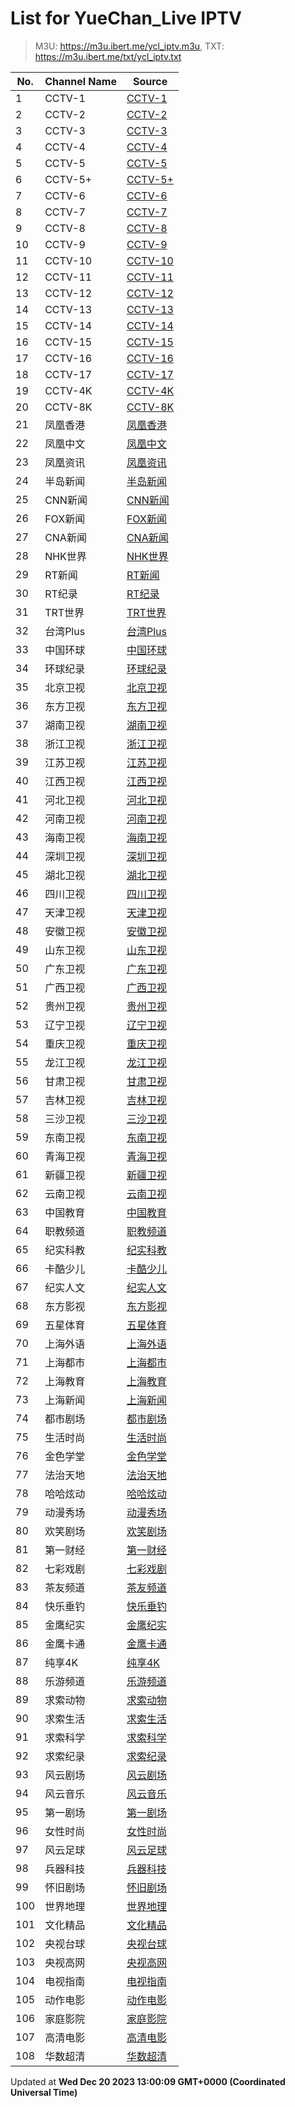 # List for **YueChan_Live IPTV**

> M3U: <https://m3u.ibert.me/ycl_iptv.m3u>, TXT: <https://m3u.ibert.me/txt/ycl_iptv.txt>

| No.  | Channel Name | Source |
| --- | ------------ | --- |
| 1 | CCTV-1 | [CCTV-1](http://[2409:8087:2001:20:2800:0:df6e:eb03]/ott.mobaibox.com/PLTV/4/224/3221227896/index.m3u8) |
| 2 | CCTV-2 | [CCTV-2](http://[2409:8087:2001:20:2800:0:df6e:eb12]/wh7f454c46tw3589111099_-1793408755/ott.mobaibox.com/PLTV/3/224/3221227543/index.m3u8?icpid=3&RTS=1668594088&from=40&popid=40&hms_devid=2112&prioritypopid=40&vqe=3) |
| 3 | CCTV-3 | [CCTV-3](http://[2409:8087:2001:20:2800:0:df6e:eb20]/ott.mobaibox.com/PLTV/4/224/3221228499/index.m3u8) |
| 4 | CCTV-4 | [CCTV-4](http://[2409:8087:2001:20:2800:0:df6e:eb12]/wh7f454c46tw3772680253_-1555628407/ott.mobaibox.com/PLTV/3/224/3221227549/index.m3u8?icpid=3&RTS=1668594272&from=40&popid=40&hms_devid=2112&prioritypopid=40&vqe=3) |
| 5 | CCTV-5 | [CCTV-5](http://[2409:8087:2001:20:2800:0:df6e:eb22]/ott.mobaibox.com/PLTV/4/224/3221228502/index.m3u8) |
| 6 | CCTV-5+ | [CCTV-5+](http://[2409:8087:2001:20:2800:0:df6e:eb26]/ott.mobaibox.com/PLTV/1/224/3221228277/index.m3u8) |
| 7 | CCTV-6 | [CCTV-6](http://[2409:8087:2001:20:2800:0:df6e:eb22]/ott.mobaibox.com/PLTV/4/224/3221228516/index.m3u8) |
| 8 | CCTV-7 | [CCTV-7](http://[2409:8087:2001:20:2800:0:df6e:eb26]/wh7f454c46tw3984282630_1427246842/ott.mobaibox.com/PLTV/3/224/3221228283/index.m3u8?icpid=3&RTS=1668594483&from=40&popid=40&hms_devid=2293&prioritypopid=40&vqe=3) |
| 9 | CCTV-8 | [CCTV-8](http://[2409:8087:2001:20:2800:0:df6e:eb26]/ott.mobaibox.com/PLTV/1/224/3221228578/index.m3u8) |
| 10 | CCTV-9 | [CCTV-9](http://[2409:8087:2001:20:2800:0:df6e:eb21]/wh7f454c46tw4254168827_1850088835/ott.mobaibox.com/PLTV/3/224/3221228303/index.m3u8?icpid=3&RTS=1668594753&from=40&popid=40&hms_devid=2290&prioritypopid=40&vqe=3) |
| 11 | CCTV-10 | [CCTV-10](http://[2409:8087:2001:20:2800:0:df6e:eb21]/wh7f454c46tw30319478_-185824076/ott.mobaibox.com/PLTV/3/224/3221228286/index.m3u8?icpid=3&RTS=1668594824&from=40&popid=40&hms_devid=2290&prioritypopid=40&vqe=3) |
| 12 | CCTV-11 | [CCTV-11](http://[2409:8087:2001:20:2800:0:df6e:eb23]/wh7f454c46tw105619488_1866436632/ott.mobaibox.com/PLTV/3/224/3221228289/index.m3u8?icpid=3&RTS=1668594900&from=40&popid=40&hms_devid=2291&prioritypopid=40&vqe=3) |
| 13 | CCTV-12 | [CCTV-12](http://[2409:8087:2001:20:2800:0:df6e:eb23]/wh7f454c46tw185877003_-533945400/ott.mobaibox.com/PLTV/3/224/3221228401/index.m3u8?icpid=3&RTS=1668594980&from=40&popid=40&hms_devid=2291&prioritypopid=40&vqe=3) |
| 14 | CCTV-13 | [CCTV-13](http://[2409:8087:2001:20:2800:0:df6e:eb16]/wh7f454c46tw259647455_-1559913959/ott.mobaibox.com/PLTV/3/224/3221228224/index.m3u8?icpid=3&RTS=1668595054&from=40&popid=40&hms_devid=2114&prioritypopid=40&vqe=3) |
| 15 | CCTV-14 | [CCTV-14](http://[2409:8087:2001:20:2800:0:df6e:eb22]/wh7f454c46tw340147088_1594094424/ott.mobaibox.com/PLTV/3/224/3221228292/index.m3u8?icpid=3&RTS=1668595134&from=40&popid=40&hms_devid=2291&prioritypopid=40&vqe=3) |
| 16 | CCTV-15 | [CCTV-15](http://[2409:8087:2001:20:2800:0:df6e:eb22]/wh7f454c46tw434828587_188325560/ott.mobaibox.com/PLTV/3/224/3221228404/index.m3u8?icpid=3&RTS=1668595229&from=40&popid=40&hms_devid=2291&prioritypopid=40&vqe=3) |
| 17 | CCTV-16 | [CCTV-16](http://[2409:8087:2001:20:2800:0:df6e:eb18]/ott.mobaibox.com/PLTV/3/224/3221228127/index.m3u8) |
| 18 | CCTV-17 | [CCTV-17](http://[2409:8087:2001:20:2800:0:df6e:eb23]/wh7f454c46tw483903016_-67353299/ott.mobaibox.com/PLTV/3/224/3221228407/index.m3u8?icpid=3&RTS=1668595278&from=40&popid=40&hms_devid=2291&prioritypopid=40&vqe=3) |
| 19 | CCTV-4K | [CCTV-4K](http://[2409:8087:2001:20:2800:0:df6e:eb25]/ott.mobaibox.com/PLTV/4/224/3221228472/index.m3u8) |
| 20 | CCTV-8K | [CCTV-8K](http://[2409:8087:2001:20:2800:0:df6e:eb02]/ott.mobaibox.com/PLTV/3/224/3221228165/index.m3u8) |
| 21 | 凤凰香港 | [凤凰香港](http://[2409:8087:2001:20:2800:0:df6e:eb1d]/ott.mobaibox.com/PLTV/3/224/3221228530/1.m3u8) |
| 22 | 凤凰中文 | [凤凰中文](http://[2409:8087:2001:20:2800:0:df6e:eb24]/ott.mobaibox.com/PLTV/3/224/3221228527/index.m3u8) |
| 23 | 凤凰资讯 | [凤凰资讯](http://[2409:8087:2001:20:2800:0:df6e:eb27]/ott.mobaibox.com/PLTV/3/224/3221228524/index.m3u8) |
| 24 | 半岛新闻 | [半岛新闻](http://live-hls-web-aje.getaj.net/AJE/01.m3u8) |
| 25 | CNN新闻 | [CNN新闻](https://cnn-cnninternational-1-eu.rakuten.wurl.tv/f93b9a949a4a8651dd5a2f42e3a2b6f9.m3u8) |
| 26 | FOX新闻 | [FOX新闻](https://fox-foxnewsnow-samsungus.amagi.tv/playlist720p.m3u8) |
| 27 | CNA新闻 | [CNA新闻](https://d2e1asnsl7br7b.cloudfront.net/7782e205e72f43aeb4a48ec97f66ebbe/index_5.m3u8) |
| 28 | NHK世界 | [NHK世界](https://nhkwlive-ojp.akamaized.net/hls/live/2003459/nhkwlive-ojp-en/index_4M.m3u8) |
| 29 | RT新闻 | [RT新闻](https://rt-glb.rttv.com/dvr/rtnews/playlist_4500Kb.m3u8) |
| 30 | RT纪录 | [RT纪录](https://rt-rtd.rttv.com/live/rtdoc/playlist_4500Kb.m3u8) |
| 31 | TRT世界 | [TRT世界](https://tv-trtworld.live.trt.com.tr/master_1080.m3u8) |
| 32 | 台湾Plus | [台湾Plus](https://bcovlive-a.akamaihd.net/rce33d845cb9e42dfa302c7ac345f7858/ap-northeast-1/6282251407001/playlist.m3u8) |
| 33 | 中国环球 | [中国环球](http://[2409:8087:7000:20:1000::22]:6060/yinhe/2/ch00000090990000001024/index.m3u8?virtualDomain=yinhe.live_hls.zte.com) |
| 34 | 环球纪录 | [环球纪录](http://[2409:8087:5e01:34::20]:6610/ZTE_CMS/00000001000000060000000000000528/index.m3u8?IAS) |
| 35 | 北京卫视 | [北京卫视](http://[2409:8087:2001:20:2800:0:df6e:eb0b]/wh7f454c46tw2687876293_-1703018199/ott.mobaibox.com/PLTV/3/224/3221227508/index.m3u8?icpid=3&RTS=1668597482&from=40&popid=40&hms_devid=2038&prioritypopid=40&vqe=3) |
| 36 | 东方卫视 | [东方卫视](http://[2409:8087:2001:20:2800:0:df6e:eb16]/wh7f454c46tw2542426131_1585848046/ott.mobaibox.com/PLTV/3/224/3221227511/index.m3u8?icpid=3&RTS=1668597336&from=40&popid=40&hms_devid=2114&prioritypopid=40&vqe=3) |
| 37 | 湖南卫视 | [湖南卫视](http://[2409:8087:1e03:21::42]:6610/cms001/ch00000090990000001026/index.m3u8?) |
| 38 | 浙江卫视 | [浙江卫视](http://[2409:8087:2001:20:2800:0:df6e:eb11]/wh7f454c46tw1197826796_-265147758/ott.mobaibox.com/PLTV/3/224/3221227491/index.m3u8?icpid=3&RTS=1669699798&from=40&popid=40&hms_devid=2110&prioritypopid=40&vqe=3) |
| 39 | 江苏卫视 | [江苏卫视](http://[2409:8087:2001:20:2800:0:df6e:eb12]/wh7f454c46tw2983110475_-1591539074/ott.mobaibox.com/PLTV/3/224/3221228097/index.m3u8?icpid=3&RTS=1668597777&from=40&popid=40&hms_devid=2112&prioritypopid=40&vqe=3) |
| 40 | 江西卫视 | [江西卫视](http://[2409:8087:2001:20:2800:0:df6e:eb17]/wh7f454c46tw1965546073_-1364170119/ott.mobaibox.com/PLTV/3/224/3221228109/index.m3u8?icpid=3&RTS=1669700566&from=40&popid=40&hms_devid=2114&prioritypopid=40&vqe=3) |
| 41 | 河北卫视 | [河北卫视](http://[2409:8087:2001:20:2800:0:df6e:eb05]/wh7f454c46tw1698524218_988816054/ott.mobaibox.com/PLTV/3/224/3221228106/index.m3u8?icpid=3&RTS=1669700299&from=40&popid=40&hms_devid=2041&prioritypopid=40&vqe=3) |
| 42 | 河南卫视 | [河南卫视](http://[2409:8087:2001:20:2800:0:df6e:eb17]/wh7f454c46tw1784575403_-1712002709/ott.mobaibox.com/PLTV/3/224/3221228221/index.m3u8?icpid=3&RTS=1669700385&from=40&popid=40&hms_devid=2114&prioritypopid=40&vqe=3) |
| 43 | 海南卫视 | [海南卫视](http://[2409:8087:2001:20:2800:0:df6e:eb08]/wh7f454c46tw2843123663_1489055229/ott.mobaibox.com/PLTV/3/224/3221228139/index.m3u8?icpid=3&RTS=1669701444&from=40&popid=40&hms_devid=2037&prioritypopid=40&vqe=3) |
| 44 | 深圳卫视 | [深圳卫视](http://[2409:8087:2001:20:2800:0:df6e:eb11]/wh7f454c46tw3025923625_628894334/ott.mobaibox.com/PLTV/3/224/3221227555/index.m3u8?icpid=3&RTS=1668597820&from=40&popid=40&hms_devid=2110&prioritypopid=40&vqe=3) |
| 45 | 湖北卫视 | [湖北卫视](http://[2409:8087:2001:20:2800:0:df6e:eb11]/wh7f454c46tw3059146177_-1525708880/ott.mobaibox.com/PLTV/3/224/3221227479/index.m3u8?icpid=3&RTS=1668597853&from=40&popid=40&hms_devid=2110&prioritypopid=40&vqe=3) |
| 46 | 四川卫视 | [四川卫视](http://[2409:8087:2001:20:2800:0:df6e:eb09]/wh7f454c46tw2502717081_11504314/ott.mobaibox.com/PLTV/3/224/3221227556/index.m3u8?icpid=3&RTS=1669701103&from=40&popid=40&hms_devid=2037&prioritypopid=40&vqe=3) |
| 47 | 天津卫视 | [天津卫视](http://[2409:8087:2001:20:2800:0:df6e:eb11]/wh7f454c46tw2730715388_788631706/ott.mobaibox.com/PLTV/3/224/3221227488/index.m3u8?icpid=3&RTS=1668597525&from=40&popid=40&hms_devid=2110&prioritypopid=40&vqe=3) |
| 48 | 安徽卫视 | [安徽卫视](http://[2409:8087:2001:20:2800:0:df6e:eb12]/wh7f454c46tw2802330256_375747539/ott.mobaibox.com/PLTV/3/224/3221227558/index.m3u8?icpid=3&RTS=1668597596&from=40&popid=40&hms_devid=2112&prioritypopid=40&vqe=3) |
| 49 | 山东卫视 | [山东卫视](http://[2409:8087:2001:20:2800:0:df6e:eb10]/wh7f454c46tw2848465480_1677095697/ott.mobaibox.com/PLTV/3/224/3221227517/index.m3u8?icpid=3&RTS=1668597642&from=40&popid=40&hms_devid=2110&prioritypopid=40&vqe=3) |
| 50 | 广东卫视 | [广东卫视](http://[2409:8087:2001:20:2800:0:df6e:eb03]/wh7f454c46tw2917484419_-1632335828/ott.mobaibox.com/PLTV/3/224/3221227476/index.m3u8?icpid=3&RTS=1668597711&from=40&popid=40&hms_devid=2039&prioritypopid=40&vqe=3) |
| 51 | 广西卫视 | [广西卫视](http://[2409:8087:2001:20:2800:0:df6e:eb05]/wh7f454c46tw2325655923_1638953995/ott.mobaibox.com/PLTV/3/224/3221228183/index.m3u8?icpid=3&RTS=1669700926&from=40&popid=40&hms_devid=2041&prioritypopid=40&vqe=3) |
| 52 | 贵州卫视 | [贵州卫视](http://[2409:8087:2001:20:2800:0:df6e:eb08]/wh7f454c46tw2087544744_109645303/ott.mobaibox.com/PLTV/3/224/3221228136/index.m3u8?icpid=3&RTS=1669700688&from=40&popid=40&hms_devid=2037&prioritypopid=40&vqe=3) |
| 53 | 辽宁卫视 | [辽宁卫视](http://[2409:8087:2001:20:2800:0:df6e:eb16]/wh7f454c46tw3102310989_-1844874138/ott.mobaibox.com/PLTV/3/224/3221227485/index.m3u8?icpid=3&RTS=1668597896&from=40&popid=40&hms_devid=2114&prioritypopid=40&vqe=3) |
| 54 | 重庆卫视 | [重庆卫视](http://[2409:8087:2001:20:2800:0:df6e:eb09]/wh7f454c46tw2787424866_142914197/ott.mobaibox.com/PLTV/3/224/3221228133/index.m3u8?icpid=3&RTS=1669701388&from=40&popid=40&hms_devid=2037&prioritypopid=40&vqe=3) |
| 55 | 龙江卫视 | [龙江卫视](http://[2409:8087:2001:20:2800:0:df6e:eb17]/wh7f454c46tw3143044227_-926148572/ott.mobaibox.com/PLTV/3/224/3221227514/index.m3u8?icpid=3&RTS=1668597937&from=40&popid=40&hms_devid=2114&prioritypopid=40&vqe=3) |
| 56 | 甘肃卫视 | [甘肃卫视](http://[2409:8087:2001:20:2800:0:df6e:eb1a]/wh7f454c46tw1400573680_-1979013462/ott.mobaibox.com/PLTV/3/224/3221227568/index.m3u8?icpid=3&RTS=1668600490&from=40&popid=40&hms_devid=2116&prioritypopid=40&vqe=3) |
| 57 | 吉林卫视 | [吉林卫视](http://[2409:8087:2001:20:2800:0:df6e:eb03]/wh7f454c46tw1874077489_789689702/ott.mobaibox.com/PLTV/3/224/3221228130/index.m3u8?icpid=3&RTS=1669700475&from=40&popid=40&hms_devid=2039&prioritypopid=40&vqe=3) |
| 58 | 三沙卫视 | [三沙卫视](http://[2409:8087:5e01:34::21]:6610/ZTE_CMS/08984400000000060000000000000319/index.m3u8?IAS) |
| 59 | 东南卫视 | [东南卫视](http://[2409:8087:2001:20:2800:0:df6e:eb0a]/wh7f454c46tw2900649569_-743777193/ott.mobaibox.com/PLTV/3/224/3221227670/index.m3u8?icpid=3&RTS=1669701501&from=40&popid=40&hms_devid=2038&prioritypopid=40&vqe=3) |
| 60 | 青海卫视 | [青海卫视](http://[2409:8087:2001:20:2800:0:df6e:eb1b]/wh7f454c46tw1221605145_-1738716276/ott.mobaibox.com/PLTV/3/224/3221227554/index.m3u8?icpid=3&RTS=1668600311&from=40&popid=40&hms_devid=2116&prioritypopid=40&vqe=3) |
| 61 | 新疆卫视 | [新疆卫视](http://[2409:8087:2001:20:2800:0:df6e:eb0b]/wh7f454c46tw993550557_162751766/ott.mobaibox.com/PLTV/3/224/3221228290/index.m3u8?icpid=3&RTS=1668604377&from=40&popid=40&hms_devid=2038&prioritypopid=40&vqe=3) |
| 62 | 云南卫视 | [云南卫视](http://[2409:8087:1e03:21::42]:6610/cms001/ch00000090990000001223/index.m3u8?) |
| 63 | 中国教育 | [中国教育](http://[2409:8087:1e03:21::42]:6610/cms001/ch00000090990000001020/index.m3u8?) |
| 64 | 职教频道 | [职教频道](http://[2409:8087:1e03:21::42]:6610/cms001/ch00000090990000001348/index.m3u8?) |
| 65 | 纪实科教 | [纪实科教](http://[2409:8087:2001:20:2800:0:df6e:eb0e]/wh7f454c46tw1542052607_1430934483/ott.mobaibox.com/PLTV/3/224/3221227699/index.m3u8?icpid=3&RTS=1669704438&from=40&popid=40&hms_devid=2111&prioritypopid=40&vqe=3) |
| 66 | 卡酷少儿 | [卡酷少儿](http://[2409:8087:1e03:21::42]:6610/cms001/ch00000090990000001245/index.m3u8?) |
| 67 | 纪实人文 | [纪实人文](http://[2409:8087:2001:20:2800:0:df6e:eb12]/wh7f454c46tw1293235676_155310184/ott.mobaibox.com/PLTV/3/224/3221227635/index.m3u8?icpid=3&RTS=1669704189&from=40&popid=40&hms_devid=2112&prioritypopid=40&vqe=3) |
| 68 | 东方影视 | [东方影视](http://[2409:8087:1e03:21::42]:6610/cms001/ch00000090990000001016/index.m3u8?) |
| 69 | 五星体育 | [五星体育](http://[2409:8087:1e03:21::42]:6610/cms001/ch00000090990000001018/index.m3u8?) |
| 70 | 上海外语 | [上海外语](http://[2409:8087:1e03:21::42]:6610/cms001/ch00000090990000001128/index.m3u8?) |
| 71 | 上海都市 | [上海都市](http://[2409:8087:1e03:21::42]:6610/cms001/ch00000090990000001015/index.m3u8?) |
| 72 | 上海教育 | [上海教育](http://[2409:8087:1e03:21::42]:6610/cms001/ch00000090990000001268/index.m3u8?) |
| 73 | 上海新闻 | [上海新闻](http://[2409:8087:1e03:21::42]:6610/cms001/ch00000090990000001014/index.m3u8?) |
| 74 | 都市剧场 | [都市剧场](http://[2409:8087:1e03:21::42]:6610/cms001/ch00000090990000001203/index.m3u8?) |
| 75 | 生活时尚 | [生活时尚](http://[2409:8087:1e03:21::42]:6610/cms001/ch00000090990000001199/index.m3u8?) |
| 76 | 金色学堂 | [金色学堂](http://[2409:8087:1e03:21::42]:6610/cms001/ch00000090990000001194/index.m3u8?) |
| 77 | 法治天地 | [法治天地](http://[2409:8087:1e03:21::42]:6610/cms001/ch00000090990000001195/index.m3u8?) |
| 78 | 哈哈炫动 | [哈哈炫动](http://[2409:8087:1e03:21::42]:6610/cms001/ch00000090990000001232/index.m3u8?) |
| 79 | 动漫秀场 | [动漫秀场](http://[2409:8087:1e03:21::42]:6610/cms001/ch00000090990000001196/index.m3u8?) |
| 80 | 欢笑剧场 | [欢笑剧场](http://[2409:8087:7000:20:1000::22]:6060/yinhe/2/ch00000090990000002156/index.m3u8?virtualDomain=yinhe.live_hls.zte.com) |
| 81 | 第一财经 | [第一财经](http://[2409:8087:1e03:21::42]:6610/cms001/ch00000090990000001017/index.m3u8?) |
| 82 | 七彩戏剧 | [七彩戏剧](http://[2409:8087:1e03:21::42]:6610/cms001/ch00000090990000001308/index.m3u8?) |
| 83 | 茶友频道 | [茶友频道](http://[2409:8087:7000:20:1000::22]:6060/yinhe/2/ch00000090990000002305/index.m3u8/?virtualDomain=yinhe.live_hls.zte.com) |
| 84 | 快乐垂钓 | [快乐垂钓](http://[2409:8087:7000:20:1000::22]:6060/yinhe/2/ch00000090990000002264/index.m3u8/?virtualDomain=yinhe.live_hls.zte.com) |
| 85 | 金鹰纪实 | [金鹰纪实](http://[2409:8087:1e03:21::42]:6610/cms001/ch00000090990000001230/index.m3u8?) |
| 86 | 金鹰卡通 | [金鹰卡通](http://[2409:8087:4c0a:22:1::11]:6410/170000001115/UmaiCHAN6000057BESTVSMGSMG/index.m3u8?AuthInfo=9kOOdBn7MFF%2F2bWjKgahUTWDyIgRkFJBAHMhA2ayG0T0ZQXwaiVktPr6ILPKXqwOw2VoxnxHvBSRSzCCC3szSwIgrD0rUpRXeaqChwLXCf0) |
| 87 | 纯享4K | [纯享4K](http://[2409:8087:2001:20:2800:0:df6e:eb11]/ott.mobaibox.com/PLTV/3/224/3221228242/index.m3u8) |
| 88 | 乐游频道 | [乐游频道](http://[2409:8087:1e03:21::42]:6610/cms001/ch00000090990000001200/index.m3u8?) |
| 89 | 求索动物 | [求索动物](http://[2409:8087:7001:20:1000::95]:6610/000000001000/6000000002000010046/index.m3u8?channel-id=wasusyt&Contentid=6000000002000010046&livemode=1&stbId=3) |
| 90 | 求索生活 | [求索生活](http://[2409:8087:7001:20:1000::95]:6610/000000001000/6000000002000003382/index.m3u8?channel-id=wasusyt&Contentid=6000000002000003382&livemode=1&stbId=3) |
| 91 | 求索科学 | [求索科学](http://[2409:8087:7001:20:1000::95]:6610/000000001000/6000000002000032344/index.m3u8?channel-id=wasusyt&Contentid=6000000002000032344&livemode=1&stbId=3) |
| 92 | 求索纪录 | [求索纪录](http://[2409:8087:7001:20:1000::95]:6610/000000001000/6000000002000032052/index.m3u8?channel-id=wasusyt&Contentid=6000000002000032052&livemode=1&stbId=3) |
| 93 | 风云剧场 | [风云剧场](http://[2409:8087:7001:20:2::3]:80/dbiptv.sn.chinamobile.com/PLTV/88888893/224/3221226950/index.m3u8) |
| 94 | 风云音乐 | [风云音乐](http://[2409:8087:7001:20:2::3]:80/dbiptv.sn.chinamobile.com/PLTV/88888893/224/3221226953/index.m3u8) |
| 95 | 第一剧场 | [第一剧场](http://[2409:8087:7001:20:2::3]:80/dbiptv.sn.chinamobile.com/PLTV/88888893/224/3221226959/index.m3u8) |
| 96 | 女性时尚 | [女性时尚](http://[2409:8087:7001:20:2::3]:80/dbiptv.sn.chinamobile.com/PLTV/88888893/224/3221226969/index.m3u8) |
| 97 | 风云足球 | [风云足球](http://[2409:8087:7001:20:2::3]:80/dbiptv.sn.chinamobile.com/PLTV/88888893/224/3221226984/index.m3u8) |
| 98 | 兵器科技 | [兵器科技](http://[2409:8087:7001:20:2::3]:80/dbiptv.sn.chinamobile.com/PLTV/88888893/224/3221226975/index.m3u8) |
| 99 | 怀旧剧场 | [怀旧剧场](http://[2409:8087:7001:20:2::3]:80/dbiptv.sn.chinamobile.com/PLTV/88888893/224/3221226972/index.m3u8) |
| 100 | 世界地理 | [世界地理](http://[2409:8087:7001:20:2::3]:80/dbiptv.sn.chinamobile.com/PLTV/88888893/224/3221226947/index.m3u8) |
| 101 | 文化精品 | [文化精品](http://[2409:8087:7001:20:2::3]:80/dbiptv.sn.chinamobile.com/PLTV/88888893/224/3221226981/index.m3u8) |
| 102 | 央视台球 | [央视台球](http://[2409:8087:7001:20:2::3]:80/dbiptv.sn.chinamobile.com/PLTV/88888893/224/3221226956/index.m3u8) |
| 103 | 央视高网 | [央视高网](http://[2409:8087:7001:20:2::3]:80/dbiptv.sn.chinamobile.com/PLTV/88888893/224/3221226978/index.m3u8) |
| 104 | 电视指南 | [电视指南](http://[2409:8087:7001:20:2::3]:80/dbiptv.sn.chinamobile.com/PLTV/88888893/224/3221226987/index.m3u8) |
| 105 | 动作电影 | [动作电影](http://[2409:8087:7000:20:1000::22]:6060/yinhe/2/ch00000090990000002055/index.m3u8?virtualDomain=yinhe.live_hls.zte.com) |
| 106 | 家庭影院 | [家庭影院](http://[2409:8087:7000:20:1000::22]:6060/yinhe/2/ch00000090990000002085/index.m3u8?virtualDomain=yinhe.live_hls.zte.com) |
| 107 | 高清电影 | [高清电影](http://[2409:8087:7000:20:1000::22]:6060/yinhe/2/ch00000090990000002065/index.m3u8?virtualDomain=yinhe.live_hls.zte.com) |
| 108 | 华数超清 | [华数超清](http://[2409:8087:7001:20:1000::95]:6610/000000001000/6000000003000004748/index.m3u8?channel-id=wasusyt&Contentid=6000000003000004748&livemode=1&stbId=3) |

Updated at **Wed Dec 20 2023 13:00:09 GMT+0000 (Coordinated Universal Time)**
